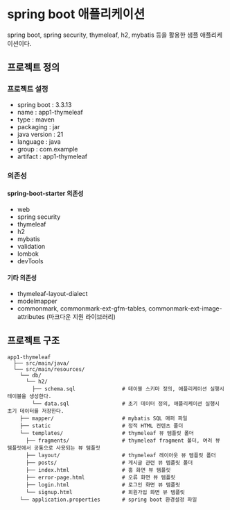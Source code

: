 # spring boot 애플리케이션
spring boot, spring security, thymeleaf, h2, mybatis 등을 활용한 샘플 애플리케이션이다.

## 프로젝트 정의
### 프로젝트 설정
- spring boot : 3.3.13
- name : app1-thymeleaf
- type : maven
- packaging : jar
- java version : 21
- language : java
- group : com.example
- artifact : app1-thymeleaf

### 의존성
#### spring-boot-starter 의존성
- web
- spring security
- thymeleaf
- h2
- mybatis
- validation
- lombok
- devTools
#### 기타 의존성
- thymeleaf-layout-dialect
- modelmapper
- commonmark, commonmark-ext-gfm-tables, commonmark-ext-image-attributes (마크다운 지원 라이브러리)

## 프로젝트 구조
```pgsql
app1-thymeleaf
  ├── src/main/java/
  └── src/main/resources/
    └── db/
      └── h2/
        ├── schema.sql               # 테이블 스키마 정의, 애플리케이션 실행시 테이블을 생성한다.
        └── data.sql                 # 초기 데이터 정의, 애플리케이션 실행시 초기 데이터를 저장한다.
    ├── mapper/                      # mybatis SQL 매퍼 파일
    ├── static                       # 정적 HTML 컨텐츠 폴더
    └── templates/                   # thymeleaf 뷰 템플릿 폴더
      ├── fragments/                 # thymeleaf fragment 폴더, 여러 뷰 템플릿에서 공통으로 사용되는 뷰 템플릿
      ├── layout/                    # thymeleaf 레이아웃 뷰 템플릿 폴더
      ├── posts/                     # 게시글 관련 뷰 템플릿 폴더
      ├── index.html                 # 홈 화면 뷰 템플릿
      ├── error-page.html            # 오류 화면 뷰 템플릿
      ├── login.html                 # 로그인 화면 뷰 템플릿
      └── signup.html                # 회원가입 화면 뷰 템플릿
    └── application.properties       # spring boot 환경설정 파일
```








